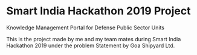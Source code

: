 # Smart India Hackathon 2019 Project

Knowledge Management Portal for Defense Public Sector Units

This is the project made by me and my team mates during Smart India Hackathon 2019 under the problem Statement by Goa Shipyard Ltd.
